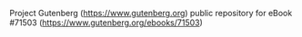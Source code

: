 Project Gutenberg (https://www.gutenberg.org) public repository
for eBook #71503 (https://www.gutenberg.org/ebooks/71503)
